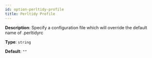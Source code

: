 ```yaml
---
id: option-perltidy-profile
title: Perltidy Profile
---
```

**Description**: Specify a configuration file which will override the default name of .perltidyrc

**Type**: `string`

**Default**: `""`
